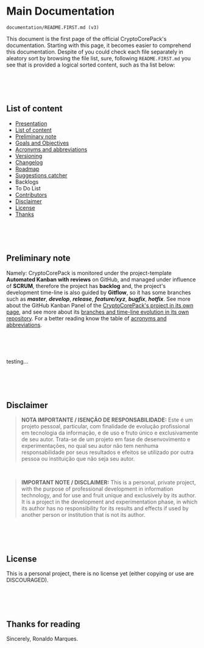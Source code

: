 <a name="presentation"></a>

# Main Documentation
`documentation/README.FIRST.md (v3)`  
  
This document is the first page of the official CryptoCorePack's documentation. Starting with this page, it becomes easier to comprehend this documentation. Despite of you could check each file separately in aleatory sort by browsing the file list, sure, following `README.FIRST.md` you see that is provided a logical sorted content, such as tha list below:  

&nbsp;  
&nbsp;  
&nbsp;  
<a name="list-of-content"></a>

## List of content
- [Presentation](#presentation)
- [List of content](#list-of-content)
- [Preliminary note](#preliminary-note)
- [Goals and Objectives](goals-objectives.md)
- [Acronyms and abbreviations](acronyms-abbreviations.md)
- [Versioning](versioning.md)
- [Changelog](changelog.md)
- [Roadmap](roadmap.md)
- [Suggestions catcher](acronyms-abbreviations.md)
- Backlogs
- To Do List
- [Contributors](contributors.md)
- [Disclaimer](#disclaimer)
- [License](#license)
- [Thanks](#thanks)  

&nbsp;  
&nbsp;  
&nbsp;  
<a name="preliminary-note"></a>

## Preliminary note
Namely: CryptoCorePack is monitored under the project-template **Automated Kanban with reviews** on GitHub, and managed under influence of **SCRUM**, therefore the project has **backlog** and, the project's development time-line is also guided by **Gitflow**, so it has some branches such as **_master_**, **_develop_**, **_release_**, **_feature/xyz_**, **_bugfix_**, **_hotfix_**. See more about the GitHub Kanban Panel of the [CryptoCorePack's project in its own page](https://github.com/users/ROPIMASI/projects/9), and see more about its [branches and time-line evolution in its own repository](https://github.com/ROPIMASI/CryptoCorePack). For a better reading know the table of [acronyms and abbreviations](https://github.com/ROPIMASI/CryptoCorePack/tree/master/documentation/acronyms-abbreviations.md).  

&nbsp;  
&nbsp;  
&nbsp;  

testing...

&nbsp;  
&nbsp;  
&nbsp;  
<a name="disclaimer"></a>

## Disclaimer
>**NOTA IMPORTANTE / ISENÇÃO DE RESPONSABILIDADE:**
>Este é um projeto pessoal, particular, com finalidade de evolução profissional em tecnologia da informação, e de uso e fruto único e exclusivamente de seu autor. Trata-se de um projeto em fase de desenvovimento e experimentações, no qual seu autor não tem nenhuma responsabilidade por seus resultados e efeitos se utilizado por outra pessoa ou instituição que não seja seu autor.  
  
&nbsp;  
  
>**IMPORTANT NOTE / DISCLAIMER:**
>This is a personal, private project, with the purpose of professional development in information technology, and for use and fruit unique and exclusively by its author. It is a project in the development and experimentation phase, in which its author has no responsibility for its results and effects if used by another person or institution that is not its author.  

&nbsp;  
&nbsp;  
&nbsp;  
<a name="license"></a>

## License
This is a personal project, there is no license yet (either copying or use are DISCOURAGED).  

&nbsp;  
&nbsp;  
&nbsp;  
<a name="thanks"></a>

## Thanks for reading
Sincerely, Ronaldo Marques.  
&nbsp;  
&nbsp;  
&nbsp;  
